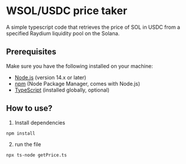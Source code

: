 # WSOL/USDC price taker

A simple typescript code that retrieves the price of SOL in USDC from a specified Raydium liquidity pool on the Solana.  

## Prerequisites  

Make sure you have the following installed on your machine:  

- [Node.js](https://nodejs.org/) (version 14.x or later)  
- [npm](https://www.npmjs.com/) (Node Package Manager, comes with Node.js)  
- [TypeScript](https://www.typescriptlang.org/) (installed globally, optional)  
## How to use?

1. Install dependencies

```sh
npm install
```

2.  run the file

```sh
npx ts-node getPrice.ts  
```
